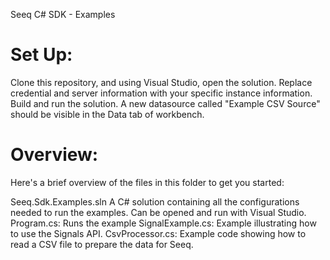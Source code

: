 Seeq C# SDK - Examples

# Set Up:
Clone this repository, and using Visual Studio, open the solution. Replace credential and server information with
your specific instance information. Build and run the solution. A new datasource called "Example CSV Source" should
be visible in the Data tab of workbench.


# Overview:
Here's a brief overview of the files in this folder to get you started:

Seeq.Sdk.Examples.sln                   A C# solution containing all the configurations needed to run the examples.
                                        Can be opened and run with Visual Studio.
Program.cs:                             Runs the example
SignalExample.cs:                       Example illustrating how to use the Signals API.
CsvProcessor.cs:						Example code showing how to read a CSV file to prepare the data for Seeq.

